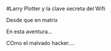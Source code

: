 #Larry Plotter y la clave secreta del Wifi

Desde que en matrix

En esta aventura...

COmo el malvado hacker....
